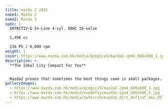 ```yaml
---
title: mazda 2 2022
name1: Mazda 2
name2: Mazda 2
spec: |-
  SKYACTIV-G In-Line 4-cyl. DOHC 16-valve

  1,496 cc

  116 PS / 6,000 rpm
weight: 1
cover: https://www.mazda.com.hk/media/qcogicu5/mazda2-ipm4_600x600_1.jpg
description: >-
  **The Ideal City Compact For You**


  Mazda2 proves that sometimes the best things come in small packages. Bursting with energy, character and vitality, its striking ‘KODO: Soul of Motion’ design gives it standout presence to keep turning heads. Intelligent safety in Mazda2 is on-hand, making you feel confident, even on roads you are driving for the first time.
galleryImages:
  - https://www.mazda.com.hk/media/qcogicu5/mazda2-ipm4_600x600_1.jpg
  - https://www.mazda.com.hk/media/nvudefoy/mazda2-ipm4_600x600_2.jpg
  - https://www.mazda.com.hk/media/3wfnrrsh/mazda2_djrt_dnf1raf_46v_d1l_ext_360_24_jpg_0024.jpg
---
```

